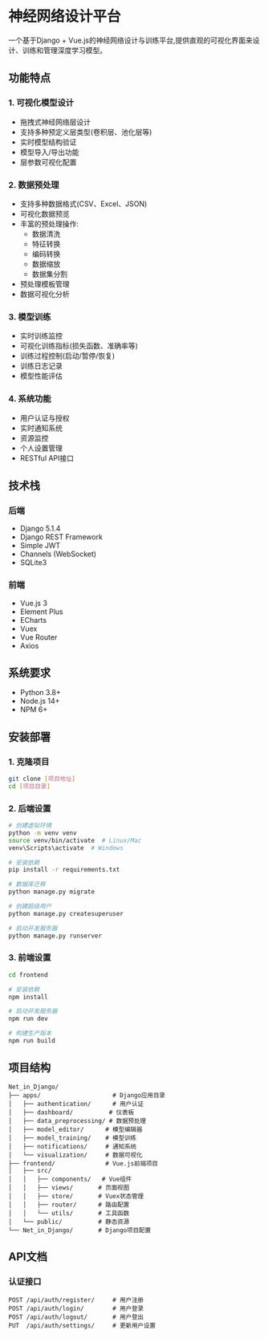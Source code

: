 # 神经网络设计平台

一个基于Django + Vue.js的神经网络设计与训练平台,提供直观的可视化界面来设计、训练和管理深度学习模型。

## 功能特点

### 1. 可视化模型设计
- 拖拽式神经网络层设计
- 支持多种预定义层类型(卷积层、池化层等)
- 实时模型结构验证
- 模型导入/导出功能
- 层参数可视化配置

### 2. 数据预处理
- 支持多种数据格式(CSV、Excel、JSON)
- 可视化数据预览
- 丰富的预处理操作:
  - 数据清洗
  - 特征转换
  - 编码转换
  - 数据缩放
  - 数据集分割
- 预处理模板管理
- 数据可视化分析

### 3. 模型训练
- 实时训练监控
- 可视化训练指标(损失函数、准确率等)
- 训练过程控制(启动/暂停/恢复)
- 训练日志记录
- 模型性能评估

### 4. 系统功能
- 用户认证与授权
- 实时通知系统
- 资源监控
- 个人设置管理
- RESTful API接口

## 技术栈

### 后端
- Django 5.1.4
- Django REST Framework
- Simple JWT
- Channels (WebSocket)
- SQLite3

### 前端
- Vue.js 3
- Element Plus
- ECharts
- Vuex
- Vue Router
- Axios

## 系统要求

- Python 3.8+
- Node.js 14+
- NPM 6+

## 安装部署

### 1. 克隆项目
```bash
git clone [项目地址]
cd [项目目录]
```

### 2. 后端设置
```bash
# 创建虚拟环境
python -m venv venv
source venv/bin/activate  # Linux/Mac
venv\Scripts\activate  # Windows

# 安装依赖
pip install -r requirements.txt

# 数据库迁移
python manage.py migrate

# 创建超级用户
python manage.py createsuperuser

# 启动开发服务器
python manage.py runserver
```

### 3. 前端设置
```bash
cd frontend

# 安装依赖
npm install

# 启动开发服务器
npm run dev

# 构建生产版本
npm run build
```

## 项目结构
```
Net_in_Django/
├── apps/                    # Django应用目录
│   ├── authentication/      # 用户认证
│   ├── dashboard/          # 仪表板
│   ├── data_preprocessing/ # 数据预处理
│   ├── model_editor/      # 模型编辑器
│   ├── model_training/    # 模型训练
│   ├── notifications/     # 通知系统
│   └── visualization/     # 数据可视化
├── frontend/              # Vue.js前端项目
│   ├── src/
│   │   ├── components/   # Vue组件
│   │   ├── views/       # 页面视图
│   │   ├── store/       # Vuex状态管理
│   │   ├── router/      # 路由配置
│   │   └── utils/       # 工具函数
│   └── public/          # 静态资源
└── Net_in_Django/       # Django项目配置
```

## API文档

### 认证接口
```
POST /api/auth/register/     # 用户注册
POST /api/auth/login/        # 用户登录
POST /api/auth/logout/       # 用户登出
PUT  /api/auth/settings/     # 更新用户设置
```

